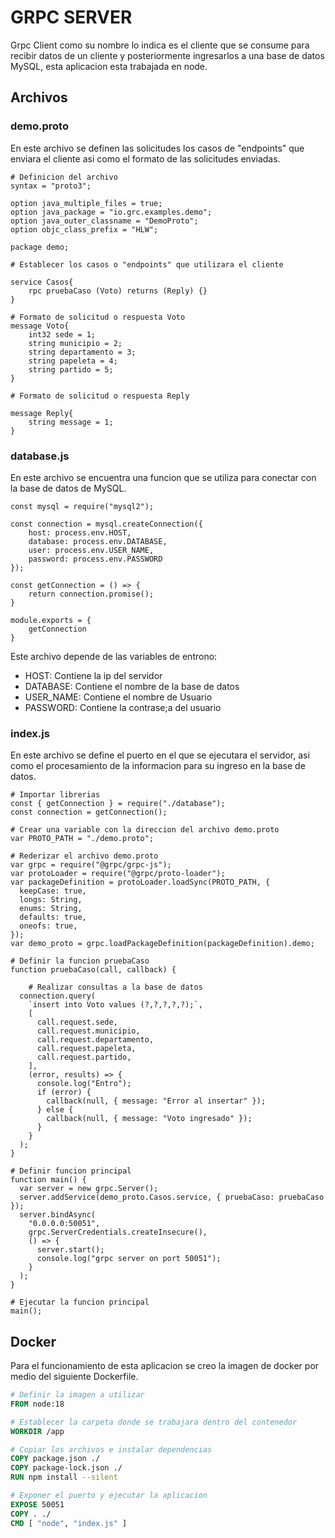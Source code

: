# GRPC SERVER
Grpc Client como su nombre lo indica es el cliente que se consume para recibir datos de un cliente y posteriormente ingresarlos a una base de datos MySQL, esta aplicacion esta trabajada en node.

## Archivos

### demo.proto
En este archivo se definen las solicitudes los casos de "endpoints" que enviara el cliente asi como el formato de las solicitudes enviadas.

```JS
# Definicion del archivo
syntax = "proto3";

option java_multiple_files = true;
option java_package = "io.grc.examples.demo";
option java_outer_classname = "DemoProto";
option objc_class_prefix = "HLW";

package demo;

# Establecer los casos o "endpoints" que utilizara el cliente

service Casos{
    rpc pruebaCaso (Voto) returns (Reply) {}
}

# Formato de solicitud o respuesta Voto
message Voto{
    int32 sede = 1;
    string municipio = 2;
    string departamento = 3;
    string papeleta = 4;
    string partido = 5;
}

# Formato de solicitud o respuesta Reply

message Reply{
    string message = 1;
}
```

### database.js
En este archivo se encuentra una funcion que se utiliza para conectar con la base de datos de MySQL.

```JS
const mysql = require("mysql2");

const connection = mysql.createConnection({
    host: process.env.HOST,
    database: process.env.DATABASE,
    user: process.env.USER_NAME,
    password: process.env.PASSWORD
});

const getConnection = () => {
    return connection.promise();
}

module.exports = {
    getConnection
}
```

Este archivo depende de las variables de entrono:
- HOST: Contiene la ip del servidor
- DATABASE: Contiene el nombre de la base de datos
- USER_NAME: Contiene el nombre de Usuario
- PASSWORD: Contiene la contrase;a del usuario

### index.js
En este archivo se define el puerto en el que se ejecutara el servidor, asi como el procesamiento de la informacion para su ingreso en la base de datos.

```JS
# Importar librerias
const { getConnection } = require("./database");
const connection = getConnection();

# Crear una variable con la direccion del archivo demo.proto
var PROTO_PATH = "./demo.proto";

# Rederizar el archivo demo.proto
var grpc = require("@grpc/grpc-js");
var protoLoader = require("@grpc/proto-loader");
var packageDefinition = protoLoader.loadSync(PROTO_PATH, {
  keepCase: true,
  longs: String,
  enums: String,
  defaults: true,
  oneofs: true,
});
var demo_proto = grpc.loadPackageDefinition(packageDefinition).demo;

# Definir la funcion pruebaCaso
function pruebaCaso(call, callback) {

    # Realizar consultas a la base de datos
  connection.query(
    `insert into Voto values (?,?,?,?,?);`,
    [
      call.request.sede,
      call.request.municipio,
      call.request.departamento,
      call.request.papeleta,
      call.request.partido,
    ],
    (error, results) => {
      console.log("Entro");
      if (error) {
        callback(null, { message: "Error al insertar" });
      } else {
        callback(null, { message: "Voto ingresado" });
      }
    }
  );
}

# Definir funcion principal
function main() {
  var server = new grpc.Server();
  server.addService(demo_proto.Casos.service, { pruebaCaso: pruebaCaso });
  server.bindAsync(
    "0.0.0.0:50051",
    grpc.ServerCredentials.createInsecure(),
    () => {
      server.start();
      console.log("grpc server on port 50051");
    }
  );
}

# Ejecutar la funcion principal
main();
```

## Docker
Para el funcionamiento de esta aplicacion se creo la imagen de docker por medio del siguiente Dockerfile.

```DOCKERFILE
# Definir la imagen a utilizar
FROM node:18

# Establecer la carpeta donde se trabajara dentro del contenedor
WORKDIR /app

# Copiar los archivos e instalar dependencias
COPY package.json ./
COPY package-lock.json ./
RUN npm install --silent

# Exponer el puerto y ejecutar la aplicacion
EXPOSE 50051
COPY . ./
CMD [ "node", "index.js" ]
```